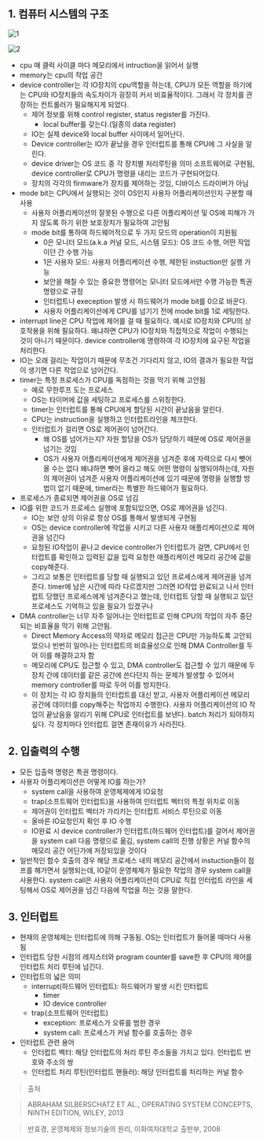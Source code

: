 ## 1. 컴퓨터 시스템의 구조

![1](https://user-images.githubusercontent.com/48282185/170663025-4fcac455-505a-458a-bd36-5cc191e9a913.png)

![2](https://user-images.githubusercontent.com/48282185/170663015-3fb87e40-bfea-489f-bd9e-6c5112215f29.png)

- cpu 매 클럭 사이클 마다 메모리에서 intruction을 읽어서 실행
- memory는 cpu의 작업 공간
- device controller는 각 IO장치의 cpu역할을 하는데, CPU가 모든 역할을 하기에는 CPU와 IO장치들의 속도차이가 굉장히 커서 비효율적이다. 그래서 각 장치를 관장하는 컨트롤러가 필요해지게 되었다.
  - 제어 정보를 위해 control register, status register를 가진다.
    - local buffer를 갖는다.(일종의 data register)
  - IO는 실제 device와 local buffer 사이에서 일어난다.
  - Device controller는 IO가 끝났을 경우 인터럽트를 통해 CPU에 그 사실을 알린다.
  - device driver는 OS 코드 중 각 장치별 처리루틴을 의미 소프트웨어로 구현됨, device controller로 CPU가 명령을 내리는 코드가 구현되어있다.
  - 장치의 각각의 firmware가 장치를 제어하는 것임, 디바이스 드라이버가 아님
- mode bit는 CPU에서 실행되는 것이 OS인지 사용자 어플리케이션인지 구분할 때 사용
  - 사용자 어플리케이션의 잘못된 수행으로 다른 어플리케이션 및 OS에 피해가 가지 않도록 하기 위한 보호장치가 필요하여 고안됨
  - mode bit를 통하여 하드웨어적으로 두 가지 모드의 operation이 지원됨
    - 0은 모니터 모드(a.k.a 커널 모드, 시스템 모드): OS 코드 수행, 어떤 작업이던 간 수행 가능
    - 1은 사용자 모드: 사용자 어플리케이션 수행, 제한된 instuction만 실행 가능
    - 보안을 해칠 수 있는 중요한 명령어는 모니터 모드에서만 수행 가능한 특권 명령으로 규정
    - 인터럽트나 exeception 발생 시 하드웨어가 mode bit를 0으로 바꾼다.
    - 사용자 어플리케이션에게 CPU를 넘기기 전에 mode bit를 1로 세팅한다.
- interrupt line은 CPU 작업에 제어를 걸 때 필요하다. 예시로 IO장치와 CPU의 상호작용을 위해 필요하다. 왜냐하면 CPU가 IO장치와 직접적으로 작업이 수행되는 것이 아니기 때문이다. device controller에 명령하여 각 IO장치에 요구된 작업을 처리한다.
- IO는 오래 걸리는 작업이기 때문에 무조건 기다리지 않고, IO의 결과가 필요한 작업이 생기면 다른 작업으로 넘어간다.
- timer는 특정 프로세스가 CPU를 독점하는 것을 막기 위해 고안됨
  - 예로 무한루프 도는 프로세스
  - OS는 타이머에 값을 세팅하고 프로세스를 스위칭한다.
  - timer는 인터럽트를 통해 CPU에게 할당된 시간이 끝났음을 알린다.
  - CPU는 instruction을 실행하고 인터럽트라인을 체크한다.
  - 인터럽트가 걸리면 OS로 제어권이 넘어간다.
    - 왜 OS를 넘어가는지? 자원 할당을 OS가 담당하기 때문에 OS로 제어권을 넘기는 것임
    - OS가 사용자 어플리케이션에게 제어권을 넘겨준 후에 자력으로 다시 뺏어올 수는 없다 왜냐하면 뺏어 올라고 해도 어떤 명령이 실행되야하는데, 자원의 제어권이 넘겨준 사용자 어플리케이션에 있기 때문에 명령을 실행할 방법이 없기 때문에, timer라는 특별한 하드웨어가 필요하다.
- 프로세스가 종료되면 제어권을 OS로 넘김
- IO를 위한 코드가 프로세스 실행에 포함되있으면, OS로 제어권을 넘긴다.
  - IO는 보안 상의 이유로 항상 OS를 통해서 발생되게 구현됨
  - OS는 device controller에 작업을 시키고 다른 사용자 애플리케이션으로 제어권을 넘긴다
  - 요청된 IO작업이 끝나고 device controller가 인터럽트가 걸면, CPU에서 인터럽트를 확인하고 입력된 값을 입력 요청한 애플리케이션 메모리 공간에 값을 copy해준다.
  - 그리고 보통은 인터럽트를 당할 때 실행되고 있던 프로세스에게 제어권을 넘겨준다. timer에 남은 시간에 따라 다르겠지만 그러면 IO작업 완료되고 나서 인터럽트 당했던 프로세스에게 넘겨준다고 했는데, 인터럽트 당할 때 실행되고 있던 프로세스도 기억하고 있을 필요가 있겠구나
- DMA controller는 너무 자주 일어나는 인터럽트로 인해 CPU의 작업이 자주 중단되는 비효율을 막기 위해 고안됨.
  - Direct Memory Access의 약자로 메모리 접근은 CPU만 가능하도록 고안되었으나 빈번히 일어나는 인터럽트의 비효율성으로 인해 DMA Controller를 두어 이를 해결하고자 함
  - 메모리에 CPU도 접근할 수 있고, DMA controller도 접근할 수 있기 때문에 두 장치 간에 데이터를 같은 공간에 쓴다던지 하는 문제가 발생할 수 있어서 memory controller를 따로 두어 이를 방지한다.
  - 이 장치는 각 IO 장치들의 인터럽트를 대신 받고, 사용자 어플리케이션 메모리 공간에 데이터를 copy해주는 작업까지 수행한다. 사용자 어플리케이션의 IO 작업이 끝났음을 알리기 위해 CPU로 인터럽트를 보낸다. batch 처리가 되야하지 싶다. 각 장치마다 인터럽트 걸면 존재이유가 사라진다.

## 2. 입출력의 수행

- 모든 입출력 명령은 특권 명령이다.
- 사용자 어플리케이션은 어떻게 IO를 하는가?
  - system call을 사용하여 운영체제에게 IO요청
  - trap(소프트웨어 인터럽트)을 사용하여 인터럽트 벡터의 특정 위치로 이동
  - 제어권이 인터럽트 벡터가 가리키는 인터럽트 서비스 루틴으로 이동
  - 올바른 IO요청인지 확인 후 IO 수행
  - IO완료 시 device controller가 인터럽트(하드웨어 인터럽트)를 걸어서 제어권을 system call 다음 명령으로 옮김, system call의 진행 상황은 커널 함수의 메모리 공간 어딘가에 저장되있을 것이다
- 일반적인 함수 호출의 경우 해당 프로세스 내의 메모리 공간에서 instuction들이 점프를 해가면서 실행되는데, IO같이 운영체제가 필요한 작업의 경우 system call을 사용한다. system call은 사용자 어플리케이션이 CPU로 직접 인터럽트 라인을 세팅해서 OS로 제어권을 넘긴 다음에 작업을 하는 것을 말한다.

## 3. 인터럽트

- 현재의 운영체제는 인터럽트에 의해 구동됨. OS는 인터럽트가 들어올 때마다 사용됨
- 인터럽트 당한 시점의 레지스터와 program counter를 save한 후 CPU의 제어를 인터럽트 처리 루틴에 넘긴다.
- 인터럽트의 넓은 의미
  - interrupt(하드웨어 인터럽트): 하드웨어가 발생 시킨 인터럽트
    - timer
    - IO device controller
  - trap(소프트웨어 인터럽트)
    - exception: 프로세스가 오류를 범한 경우
    - system call: 프로세스가 커널 함수를 호출하는 경우
- 인터럽트 관련 용어
  - 인터럽트 벡터: 해당 인터럽트의 처리 루틴 주소들을 가지고 있다. 인터럽트 번호와 주소의 쌍
  - 인터럽트 처리 루틴(인터럽트 핸들러): 해당 인터럽트를 처리하는 커널 함수

> 출처

> ABRAHAM SILBERSCHATZ ET AL., OPERATING SYSTEM CONCEPTS, NINTH EDITION, WILEY, 2013

> 반효경, 운영체제와 정보기술의 원리, 이화여자대학교 출판부, 2008
